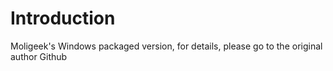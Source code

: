 # Introduction

Moligeek's Windows packaged version, for details, please go to the original author Github